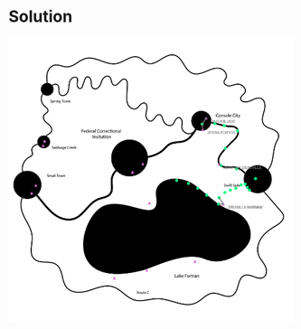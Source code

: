 # Solution
![alt text](https://github.com/Rosaverde/UoL_ITP1_Sleuth/blob/main/601-2/solution.jpg?raw=true)
